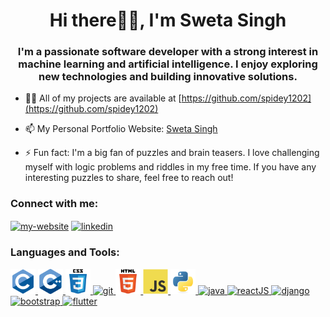 <h1 align="center">Hi there👋😄, I'm Sweta Singh</h1>
<h3 align="center">I'm a passionate software developer with a strong interest in machine learning and artificial intelligence. I enjoy exploring new technologies and building innovative solutions. </h3>

- 👩‍💻 All of my projects are available at
[https://github.com/spidey1202](https://github.com/spidey1202)

- 📫 My Personal Portfolio Website: <a href="https://spidey1202.github.io/" target="_blank">Sweta Singh</a>

- ⚡ Fun fact: I'm a big fan of puzzles and brain teasers. I love challenging myself with logic problems and riddles in my free time. If you have any interesting puzzles to share, feel free to reach out!


<h3 align="left">Connect with me:</h3>
<p align="left">
    <a href="spidey1202.github.io" target="_blank"><img align="center" 
            src="https://www.freeiconspng.com/thumbs/website-icon/website-icon-8.png" alt="my-website" height="30" 
            width="30"/></a>
    <a href="https://www.linkedin.com/in/sweta-singh-a8b556223/" target="_blank"><img align="center"
            src="https://cdn.jsdelivr.net/npm/simple-icons@3.0.1/icons/linkedin.svg" alt="linkedin" height="30"
            width="40" /></a>
</p>

<h3 align="left">Languages and Tools:</h3>
<p align="left"> 
    <!-- C Programming -->
    <a href="https://www.cprogramming.com/" target="_blank"> 
    <img src="https://raw.githubusercontent.com/devicons/devicon/master/icons/c/c-original.svg" alt="c" width="40" height="40" /> </a> 
    <!-- C++ Programming -->
    <a href="https://www.w3schools.com/cpp/" target="_blank"> 
    <img src="https://raw.githubusercontent.com/devicons/devicon/master/icons/cplusplus/cplusplus-original.svg" alt="cplusplus" width="40" height="40" /> </a> 
    <!-- CSS3 -->
    <a href="https://www.w3schools.com/css/" target="_blank"> 
    <img src="https://raw.githubusercontent.com/devicons/devicon/master/icons/css3/css3-original-wordmark.svg" alt="css3" width="40" height="40" /> </a>
    <!-- Git -->
    <a href="https://git-scm.com/" target="_blank">
    <img src="https://www.vectorlogo.zone/logos/git-scm/git-scm-icon.svg" alt="git" width="40" height="40" /> </a> 
    <!-- HTML5 -->
    <a href="https://www.w3.org/html/" target="_blank">
    <img src="https://raw.githubusercontent.com/devicons/devicon/master/icons/html5/html5-original-wordmark.svg" alt="html5" width="40" height="40" /> </a> 
    <!-- Javascript Programming -->
    <a href="https://developer.mozilla.org/en-US/docs/Web/JavaScript" target="_blank"> 
    <img src="https://raw.githubusercontent.com/devicons/devicon/master/icons/javascript/javascript-original.svg" alt="javascript" width="40" height="40" /> </a> 
    <!-- Python Programming -->
    <a href="https://www.python.org" target="_blank">
    <img src="https://raw.githubusercontent.com/devicons/devicon/master/icons/python/python-original.svg" alt="python" width="40" height="40" /> </a>     
    <!-- Java programming -->
    <a href="https://www.oracle.com/in/java/" target="_blank"> 
    <img src="https://1000logos.net/wp-content/uploads/2020/09/Java-Logo.png" alt="java" width="40" height="40" /> </a>
    <!-- React JS -->
    <a href="https://reactjs.org/" target="_blank"> 
    <img src="https://upload.wikimedia.org/wikipedia/commons/thumb/a/a7/React-icon.svg/1200px-React-icon.svg.png" alt="reactJS" width="50" height="40" /> </a>
    <!-- Django -->
    <a href="https://www.djangoproject.com/" target="_blank"> 
    <img src="https://twilio-cms-prod.s3.amazonaws.com/original_images/django-dark.png" alt="django" width="60" height="40" /> </a>
    <!-- Bootstrap -->
    <a href="https://getbootstrap.com/" target="_blank"> 
    <img src="https://getbootstrap.com/docs/4.0/assets/brand/bootstrap-social-logo.png" alt="bootstrap" width="40" height="40" /> </a>
    <!-- Flutter -->
    <a href="https://flutter.dev/" target="_blank"> 
    <img src="https://tech.pelmorex.com/wp-content/uploads/2020/10/flutter.png" alt="flutter" width="60" height="40" /> </a>
 </p>

